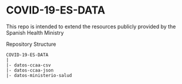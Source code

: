 # COVID-19-ES-DATA

This repo is intended to extend the resources publicly provided by the Spanish Health Ministry 

Repository Structure

```
COVID-19-ES-DATA
|
|- datos-ccaa-csv
|- datos-ccaa-json
|- datos-ministerio-salud
```